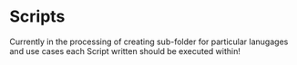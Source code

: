 # Scripts

Currently in the processing of creating sub-folder for particular lanugages and use cases each Script written should be executed within!
